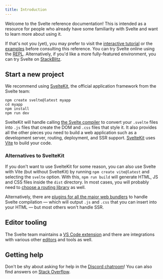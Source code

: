 ```yaml
---
title: Introduction
---
```


Welcome to the Svelte reference documentation! This is intended as a resource for people who already have some familiarity with Svelte and want to learn more about using it.

If that's not you (yet), you may prefer to visit the [interactive tutorial](https://learn.svelte.dev) or the [examples](/examples) before consulting this reference. You can try Svelte online using the [REPL](/repl). Alternatively, if you'd like a more fully-featured environment, you can try Svelte on [StackBlitz](https://sveltekit.new).

## Start a new project

We recommend using [SvelteKit](https://kit.svelte.dev/), the official application framework from the Svelte team:

```
npm create svelte@latest myapp
cd myapp
npm install
npm run dev
```

SvelteKit will handle calling [the Svelte compiler](https://www.npmjs.com/package/svelte) to convert your `.svelte` files into `.js` files that create the DOM and `.css` files that style it. It also provides all the other pieces you need to build a web application such as a development server, routing, deployment, and SSR support. [SvelteKit](https://kit.svelte.dev/) uses [Vite](https://vitejs.dev/) to build your code.

### Alternatives to SvelteKit

If you don't want to use SvelteKit for some reason, you can also use Svelte with Vite (but without SvelteKit) by running `npm create vite@latest` and selecting the `svelte` option. With this, `npm run build` will generate HTML, JS and CSS files inside the `dist` directory. In most cases, you will probably need to [choose a routing library](/faq#is-there-a-router) as well.

Alternatively, there are [plugins for all the major web bundlers](https://sveltesociety.dev/packages?category=bundler-plugins) to handle Svelte compilation — which will output `.js` and `.css` that you can insert into your HTML — but most others won't handle SSR.

## Editor tooling

The Svelte team maintains a [VS Code extension](https://marketplace.visualstudio.com/items?itemName=svelte.svelte-vscode) and there are integrations with various other [editors](https://sveltesociety.dev/resources#editor-support) and tools as well.

## Getting help

Don't be shy about asking for help in the [Discord chatroom](https://svelte.dev/chat)! You can also find answers on [Stack Overflow](https://stackoverflow.com/questions/tagged/svelte).
